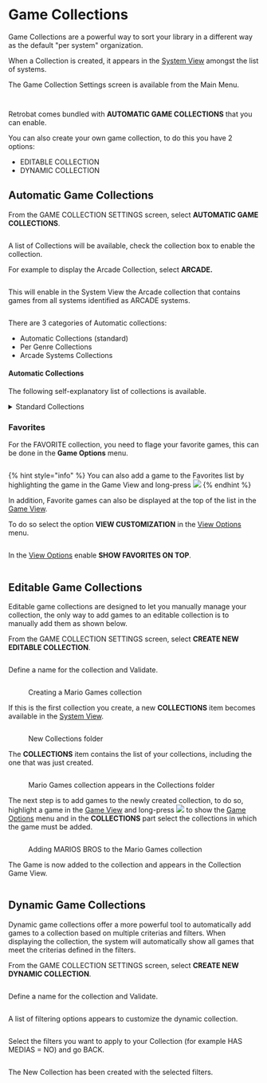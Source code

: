 # Game Collections

Game Collections are a powerful way to sort your library in a different way as the default "per system" organization.

When a Collection is created, it appears in the [System View](../../en/navigation/system-view-and-game-view.md) amongst the list of systems.

The Game Collection Settings screen is available from the Main Menu.

<div align="left">

<figure><img src="https://i.imgur.com/G4a0cSG.png" alt=""><figcaption></figcaption></figure>

</div>

<div align="left">

<figure><img src="https://i.imgur.com/g1KYolO.png" alt=""><figcaption></figcaption></figure>

</div>

Retrobat comes bundled with **AUTOMATIC GAME COLLECTIONS** that you can enable.

You can also create your own game collection, to do this you have 2 options:

* EDITABLE COLLECTION
* DYNAMIC COLLECTION

## Automatic Game Collections

From the GAME COLLECTION SETTINGS screen, select **AUTOMATIC GAME COLLECTIONS**.

<div align="left">

<figure><img src="https://i.imgur.com/gEMVjov.png" alt=""><figcaption></figcaption></figure>

</div>

A list of Collections will be available, check the collection box to enable the collection.

For example to display the Arcade Collection, select **ARCADE.**

<div align="left">

<figure><img src="https://i.imgur.com/OIpc3Qc.png" alt=""><figcaption></figcaption></figure>

</div>

This will enable in the System View the Arcade collection that contains games from all systems identified as ARCADE systems.

<div align="left">

<figure><img src="https://i.imgur.com/p4HVA3y.png" alt=""><figcaption></figcaption></figure>

</div>

There are 3 categories of Automatic collections:

* Automatic Collections (standard)
* Per Genre Collections
* Arcade Systems Collections

#### Automatic Collections

The following self-explanatory list of collections is available.

<details>

<summary>Standard Collections</summary>

ALL GAMES

LAST PLAYED

FAVORITES

2 PLAYERS

4 PLAYERS

NEVER PLAYED

RETROACHIEVEMENTS

ARCADE

VERTICAL GAMES

LIGHTGUN GAMES

</details>

### Favorites

For the FAVORITE collection, you need to flage your favorite games, this can be done in the **Game Options** menu.

<div align="left">

<figure><img src="https://i.imgur.com/SDH2wuU.png" alt=""><figcaption></figcaption></figure>

</div>

{% hint style="info" %}
You can also add a game to the Favorites list by highlighting the game in the Game View and long-press ![](<../../en/.gitbook/assets/image (47).png>)
{% endhint %}

In addition, Favorite games can also be displayed at the top of the list in the [Game View](../../en/navigation/system-view-and-game-view.md).

To do so select the option **VIEW CUSTOMIZATION** in the [View Options](../../en/navigation/view-options.md) menu.

<div align="left">

<figure><img src="https://i.imgur.com/H2HTamx.png" alt=""><figcaption></figcaption></figure>

</div>

In the [View Options](../../en/navigation/view-options.md) enable **SHOW FAVORITES ON TOP**.

<div align="left">

<figure><img src="https://i.imgur.com/3FsvoDa.png" alt=""><figcaption></figcaption></figure>

</div>

## Editable Game Collections

Editable game collections are designed to let you manually manage your collection, the only way to add games to an editable collection is to manually add them as shown below.

From the GAME COLLECTION SETTINGS screen, select **CREATE NEW EDITABLE COLLECTION**.

<div align="left">

<figure><img src="https://i.imgur.com/EMAdRtw.png" alt=""><figcaption></figcaption></figure>

</div>

Define a name for the collection and Validate.

<div align="left">

<figure><img src="https://i.imgur.com/U6FOSuN.png" alt=""><figcaption><p>Creating a Mario Games collection</p></figcaption></figure>

</div>

If this is the first collection you create, a new **COLLECTIONS** item becomes available in the [System View](../../en/navigation/system-view-and-game-view.md).

<div align="left">

<figure><img src="https://i.imgur.com/Lz8ECAc.png" alt=""><figcaption><p>New Collections folder</p></figcaption></figure>

</div>

The **COLLECTIONS** item contains the list of your collections, including the one that was just created.

<div align="left">

<figure><img src="https://i.imgur.com/AWmu3sN.png" alt=""><figcaption><p>Mario Games collection appears in the Collections folder</p></figcaption></figure>

</div>

The next step is to add games to the newly created collection, to do so, highlight a game in the [Game View](../../en/navigation/system-view-and-game-view.md) and long-press ![](<../../en/.gitbook/assets/image (27).png>) to show the [Game Options](../../en/navigation/game-options.md) menu and in the **COLLECTIONS** part select the collections in which the game must be added.

<div align="left">

<figure><img src="https://i.imgur.com/YNiR0a2.png" alt=""><figcaption><p>Adding MARIOS BROS to the Mario Games collection</p></figcaption></figure>

</div>

The Game is now added to the collection and appears in the Collection Game View.

<div align="left">

<figure><img src="https://i.imgur.com/I4Rv2Fi.png" alt=""><figcaption></figcaption></figure>

</div>

## Dynamic Game Collections

Dynamic game collections offer a more powerful tool to automatically add games to a collection based on multiple criterias and filters. When displaying the collection, the system will automatically show all games that meet the criterias defined in the filters.

From the GAME COLLECTION SETTINGS screen, select **CREATE NEW DYNAMIC COLLECTION**.

<div align="left">

<figure><img src="https://i.imgur.com/EMAdRtw.png" alt=""><figcaption></figcaption></figure>

</div>

Define a name for the collection and Validate.

<div align="left">

<figure><img src="https://i.imgur.com/Jh64hK2.png" alt=""><figcaption></figcaption></figure>

</div>

A list of filtering options appears to customize the dynamic collection.

<div align="left">

<figure><img src="https://i.imgur.com/BSdAkxP.png" alt=""><figcaption></figcaption></figure>

</div>

Select the filters you want to apply to your Collection (for example HAS MEDIAS = NO) and go BACK.

<div align="left">

<figure><img src="https://i.imgur.com/YPKJwCn.png" alt=""><figcaption></figcaption></figure>

</div>

The New Collection has been created with the selected filters.

<div align="left">

<figure><img src="https://i.imgur.com/2B5T6Oe.png" alt=""><figcaption></figcaption></figure>

</div>
